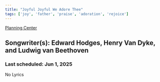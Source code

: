 ```yaml
---
title: "Joyful Joyful We Adore Thee"
tags: ['joy', 'father', 'praise', 'adoration', 'rejoice']
---
```


[Planning Center](https://services.planningcenteronline.com/songs/21944372)

## Songwriter(s): Edward Hodges, Henry Van Dyke, and Ludwig van Beethoven
### Last scheduled: Jun 1, 2025          

No Lyrics
